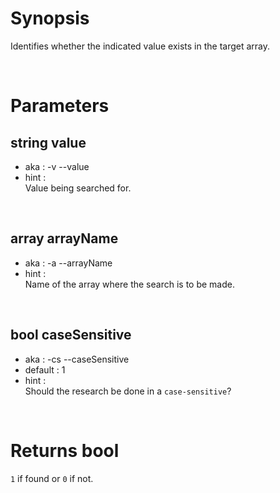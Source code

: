 # Synopsis

Identifies whether the indicated value exists in the target array.



&nbsp;

# Parameters

## string value

- aka       : -v --value
- hint      :  
  Value being searched for.


&nbsp;

## array arrayName

- aka       : -a --arrayName
- hint      :  
  Name of the array where the search is to be made.


&nbsp;

## bool caseSensitive

- aka       : -cs --caseSensitive
- default   : 1
- hint      :  
  Should the research be done in a `case-sensitive`?



&nbsp;

# Returns bool

`1` if found or `0` if not.